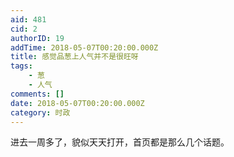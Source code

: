 ```yaml
---
aid: 481
cid: 2
authorID: 19
addTime: 2018-05-07T00:20:00.000Z
title: 感觉品葱上人气并不是很旺呀
tags:
    - 葱
    - 人气
comments: []
date: 2018-05-07T00:20:00.000Z
category: 时政
---
```


进去一周多了，貌似天天打开，首页都是那么几个话题。
